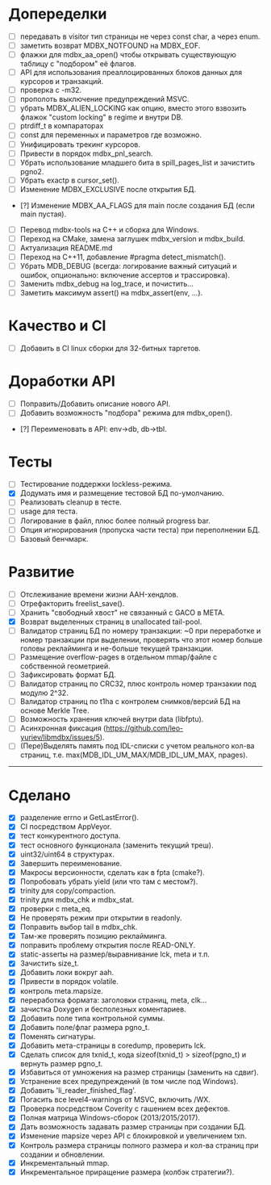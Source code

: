 
﻿Допеределки
===========
- [ ] передавать в visitor тип страницы не через const char, а через enum.
- [ ] заметить возврат MDBX_NOTFOUND на MDBX_EOF.
- [ ] флажки для mdbx_aa_open() чтобы открывать существующую таблицу с "подбором" её флагов.
- [ ] API для использования преаллоцированных блоков данных для курсоров и транзакций.
- [ ] проверка с -m32.
- [ ] прополоть выключение предупреждений MSVC.
- [ ] убрать MDBX_ALIEN_LOCKING как опцию, вместо этого взвозить флажок "custom locking" в regime и внутри DB.
- [ ] ptrdiff_t в компараторах
- [ ] const для переменных и параметров где возможно.
- [ ] Унифицировать трекинг курсоров.
- [ ] Привести в порядок mdbx_pnl_search.
- [ ] Убрать использование младшего бита в spill_pages_list и зачистить pgno2.
- [ ] Убрать exactp в cursor_set().
- [ ] Изменение MDBX_EXCLUSIVE после открытия БД.
- [?] Изменение MDBX_AA_FLAGS для main после создания БД (если main пустая).

- [ ] Перевод mdbx-tools на С++ и сборка для Windows.
- [ ] Переход на CMake, замена заглушек mdbx_version и mdbx_build.
- [ ] Актуализация README.md
- [ ] Переход на C++11, добавление #pragma detect_mismatch().
- [ ] Убрать MDB_DEBUG (всегда: логирование важный ситуаций и ошибок, опционально: включение ассертов и трассировка).
- [ ] Заменить mdbx_debug на log_trace, и почистить...
- [ ] Заметить максимум assert() на mdbx_assert(env, ...).

Качество и CI
=============
- [ ] Добавить в CI linux сборки для 32-битных таргетов.

Доработки API
=============
- [ ] Поправить/Добавить описание нового API.
- [ ] Добавить возможность "подбора" режима для mdbx_open().
- [?] Переименовать в API: env->db, db->tbl.

Тесты
=====
- [ ] Тестирование поддержки lockless-режима.
- [x] Додумать имя и размещение тестовой БД по-умолчанию.
- [ ] Реализовать cleanup в тесте.
- [ ] usage для теста.
- [ ] Логирование в файл, плюс более полный progress bar.
- [ ] Опция игнорирования (пропуска части теста) при переполнении БД.
- [ ] Базовый бенчмарк.

Развитие
========
- [ ] Отслеживание времени жизни AAH-хендлов.
- [ ] Отрефакторить freelist_save().
- [ ] Хранить "свободный хвост" не связанный с GACO в META.
- [x] Возврат выделенных страниц в unallocated tail-pool.
- [ ] Валидатор страниц БД по номеру транзакции:
      ~0 при переработке и номер транзакции при выделении,
      проверять что этот номер больше головы реклайминга и не-больше текущей транзакции.
- [ ] Размещение overflow-pages в отдельном mmap/файле с собственной геометрией.
- [ ] Зафиксировать формат БД.
- [ ] Валидатор страниц по CRC32, плюс контроль номер транзакии под модулю 2^32.
- [ ] Валидатор страниц по t1ha c контролем снимков/версий БД на основе Merkle Tree.
- [ ] Возможность хранения ключей внутри data (libfptu).
- [ ] Асинхронная фиксация (https://github.com/leo-yuriev/libmdbx/issues/5).
- [ ] (Пере)Выделять память под IDL-списки с учетом реального кол-ва страниц, т.е. max(MDB_IDL_UM_MAX/MDB_IDL_UM_MAX, npages).

-----------------------------------------------------------------------

Сделано
=======
- [x] разделение errno и GetLastError().
- [x] CI посредством AppVeyor.
- [x] тест конкурентного доступа.
- [x] тест основного функционала (заменить текущий треш).
- [x] uint32/uint64 в структурах.
- [x] Завершить переименование.
- [x] Макросы версионности, сделать как в fpta (cmake?).
- [x] Попробовать убрать yield (или что там с местом?).
- [x] trinity для copy/compaction.
- [x] trinity для mdbx_chk и mdbx_stat.
- [x] проверки с meta_eq.
- [x] Не проверять режим при открытии в readonly.
- [x] Поправить выбор tail в mdbx_chk.
- [x] Там-же проверять позицию реклайминга.
- [x] поправить проблему открытия после READ-ONLY.
- [x] static-assertы на размер/выравнивание lck, meta и т.п.
- [x] Зачистить size_t.
- [x] Добавить локи вокруг aah.
- [x] Привести в порядок volatile.
- [x] контроль meta.mapsize.
- [x] переработка формата: заголовки страниц, meta, clk...
- [x] зачистка Doxygen и бесполезных коментариев.
- [x] Добавить поле типа контрольной суммы.
- [x] Добавить поле/флаг размера pgno_t.
- [x] Поменять сигнатуры.
- [x] Добавить мета-страницы в coredump, проверить lck.
- [x] Сделать список для txnid_t, кода sizeof(txnid_t) > sizeof(pgno_t) и вернуть размер pgno_t.
- [x] Избавиться от умножения на размер страницы (заменить на сдвиг).
- [x] Устранение всех предупреждений (в том числе под Windows).
- [x] Добавить 'li_reader_finished_flag'.
- [x] Погасить все level4-warnings от MSVC, включить /WX.
- [x] Проверка посредством Coverity с гашением всех дефектов.
- [x] Полная матрица Windows-сборок (2013/2015/2017).
- [x] Дать возможность задавать размер страницы при создании БД.
- [x] Изменение mapsize через API с блокировкой и увеличением txn.
- [x] Контроль размера страницы полного размера и кол-ва страниц при создании и обновлении.
- [x] Инкрементальный mmap.
- [x] Инкрементальное приращение размера (колбэк стратегии?).
